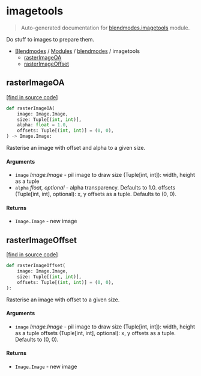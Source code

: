 # imagetools

> Auto-generated documentation for [blendmodes.imagetools](../../blendmodes/imagetools.py) module.

Do stuff to images to prepare them.

- [Blendmodes](../README.md#blendmodes-index) / [Modules](../README.md#blendmodes-modules) / [blendmodes](index.md#blendmodes) / imagetools
    - [rasterImageOA](#rasterimageoa)
    - [rasterImageOffset](#rasterimageoffset)

## rasterImageOA

[[find in source code]](../../blendmodes/imagetools.py#L8)

```python
def rasterImageOA(
    image: Image.Image,
    size: Tuple[(int, int)],
    alpha: float = 1.0,
    offsets: Tuple[(int, int)] = (0, 0),
) -> Image.Image:
```

Rasterise an image with offset and alpha to a given size.

#### Arguments

- `image` *Image.Image* - pil image to draw
size (Tuple[int, int]): width, height as a tuple
- `alpha` *float, optional* - alpha transparency. Defaults to 1.0.
offsets (Tuple[int, int], optional): x, y offsets as a tuple.
Defaults to (0, 0).

#### Returns

- `Image.Image` - new image

## rasterImageOffset

[[find in source code]](../../blendmodes/imagetools.py#L27)

```python
def rasterImageOffset(
    image: Image.Image,
    size: Tuple[(int, int)],
    offsets: Tuple[(int, int)] = (0, 0),
):
```

Rasterise an image with offset to a given size.

#### Arguments

- `image` *Image.Image* - pil image to draw
size (Tuple[int, int]): width, height as a tuple
offsets (Tuple[int, int], optional): x, y offsets as a tuple.
Defaults to (0, 0).

#### Returns

- `Image.Image` - new image
